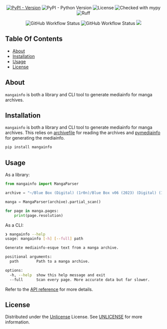 <p align="center">
<a href="https://pypi.org/project/mangainfo/"><img src="https://img.shields.io/pypi/v/mangainfo" alt="PyPI - Version" ></a>
<img src="https://img.shields.io/pypi/pyversions/mangainfo" alt="PyPI - Python Version">
<img src="https://img.shields.io/github/license/Ravencentric/mangainfo" alt="License">
<img src="https://www.mypy-lang.org/static/mypy_badge.svg" alt="Checked with mypy">
<img src="https://img.shields.io/endpoint?url=https://raw.githubusercontent.com/astral-sh/ruff/main/assets/badge/v2.json" alt="Ruff">
</p>

<p align="center">
<img src="https://img.shields.io/github/actions/workflow/status/Ravencentric/mangainfo/release.yml?" alt="GitHub Workflow Status">
<img src="https://img.shields.io/github/actions/workflow/status/Ravencentric/mangainfo/test.yml?label=tests" alt="GitHub Workflow Status">
<a href="https://codecov.io/gh/Ravencentric/mangainfo"><img src="https://codecov.io/gh/Ravencentric/mangainfo/graph/badge.svg?token=6W8R2NKWIQ"/></a>
</p>

## Table Of Contents

* [About](#about)
* [Installation](#installation)
* [Usage](#usage)
* [License](#license)

## About

`mangainfo` is both a library and CLI tool to generate mediainfo for manga archives.

## Installation

`mangainfo` is both a library and CLI tool to generate mediainfo for manga archives. This relies on [archivefile](https://ravencentric.github.io/archivefile/) for reading the archives and [pymediainfo](https://pymediainfo.readthedocs.io/en/stable/) for generating the mediainfo.

```sh
pip install mangainfo
```

## Usage

As a library:

```py
from mangainfo import MangaParser

archive = "~/Blue Box (Digital) (1r0n)/Blue Box v06 (2023) (Digital) (1r0n).cbz"

manga = MangaParser(archive).partial_scan()

for page in manga.pages:
    print(page.resolution)
```

As a CLI:

```sh
❯ mangainfo --help
usage: mangainfo [-h] [--full] path

Generate mediainfo-esque text from a manga archive.

positional arguments:
  path        Path to a manga archive.

options:
  -h, --help  show this help message and exit
  --full      Scan every page. More accurate data but far slower.
```

Refer to the [API reference](https://ravencentric.github.io/mangainfo/api-reference/mangaparser/) for more details.

## License

Distributed under the [Unlicense](https://choosealicense.com/licenses/unlicense/) License. See [UNLICENSE](https://github.com/Ravencentric/mangainfo/blob/main/UNLICENSE) for more information.
